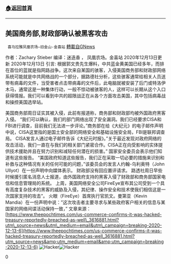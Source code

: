 ###  [:house:返回首頁](https://github.com/ourhimalayas/txt)
---

## 美国商务部,财政部确认被黑客攻击
` 喜马拉雅凤凰农场–旧金山-金喜站` [轉載自GNews](https://gnews.org/zh-hans/651381/)

作者：Zachary Stieber 编译：迷迭香 ， 凤凰农场。金喜站
2020年12月13日更新 2020年12月13日 
引言: 根据郭文贵先生爆料，中共蓝金黄美国已经多年，而排在首位的蓝就是指网路战争。这次来自某国的骇客，入侵美国商务部和财政部网络系统可能就是中共网络战的一个部分，据路德社分析，这些骇客通常给相关人员送带有病毒的文件，当受害者点击带病毒的文件后，此电脑就被安装了后门或特洛伊木马，通常这是一种集体行动，一般不惊动被骇客的人，这样可以长期从这个入口获得情报。我们可以看到中共的超限战正在从各个方面攻击美国，其中包括病毒战和操控美国选举站。

美国商务部周日证实其被入侵，此前有报道称，商务部和财政部均被外国政府黑客入侵。
“我们可以确认，我们的部门网络出现了安全漏洞。我们已经要求CISA和FBI进行调查，目前我们无法进一步评论。”商务部在给《大纪元》的电子邮件声明中说，CISA这里指的是国土安全部的网络安全和基础设施安全局，FBI是联邦调查局。
CISA发言人通过电子邮件告诉《大纪元时报》。”关于最近发现对政府网络的攻击活动，我们一直在与我们的相关部门紧密合作。CISA正在向受影响的实体提供技术援助并且在努力识别和减轻任何潜在的损害。”
国家安全委员会表示他们知道有这些报告。
“美国政府知道这些报告，我们正在采取一切必要的措施来识别和补救与这种情况有关的任何可能的问题，”该委员会的发言人约翰-乌利奥特（John Ullyot）在一份声明中向媒体表示。
财政部没有回应置评请求。
路透社周日早些时候援引匿名消息人士报道，由外国政府支持的黑客入侵了财政部和商务部国家电信和信息管理局的系统。
上周，美国网络安全公司FireEye宣布其公司受到一个具有高度复杂技术的黑客的威胁及入侵，其纪律、操作安全和技术使我们相信这是一次国家支持的攻击”。
火眼（FireEye）首席执行官凯文。曼第亚（Kevin Mandia）在一份声明中说：”这次攻击者主要寻求与某些政府客户相关的信息与某国家的网络间谍活动保持一致，”
文章来源：
[https://www.theepochtimes.com/us-commerce-confirms-it-was-hacked-treasury-reportedly-breached-as-well\_3616881.html?utm\_source=news&utm\_medium=email&utm\_campaign=breaking-2020-12-13-6](https://www.theepochtimes.com/us-commerce-confirms-it-was-hacked-treasury-reportedly-breached-as-well_3616881.html?utm_source=news&amp;utm_medium=email&amp;utm_campaign=breaking-2020-12-13-6)
![Hacker]()![Hacker](https://gnews-media-offload.s3.amazonaws.com/wp-content/uploads/2020/12/15002405/hackers.jpg)

0
